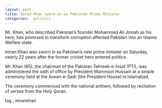 ```yaml
---
layout: post
title: Imran Khan sworn-in as Pakistan Prime Minister 
categories:  politics
---
```


  Mr. Khan, who described Pakistan’s founder Mohammad Ali Jinnah as his hero, has promised to transform corruption affected Pakistan into an Islamic Welfare state.

Imran Khan was sworn in as Pakistan’s new prime minister on Saturday, nearly 22 years after the former cricket hero entered politics.

Mr. Khan (65), the chairman of the Pakistan Tehreek-e-Insaf (PTI), was administered the oath of office by President Mamnoon Hussain at a simple ceremony held at the Aiwan-e-Sadr (the President House) in Islamabad.

The ceremony commenced with the national anthem, followed by recitation of verses from the Holy Quran.

tag ; imrankhan 